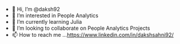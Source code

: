 - 👋 Hi, I’m @daksh92
- 👀 I’m interested in People Analytics
- 🌱 I’m currently learning Julia
- 💞️ I’m looking to collaborate on People Analytics Projects
- 📫 How to reach me ...https://www.linkedin.com/in/dakshsahni92/

<!---
daksh92/daksh92 is a ✨ special ✨ repository because its `README.md` (this file) appears on your GitHub profile.
You can click the Preview link to take a look at your changes.
--->
